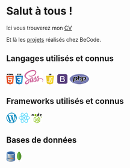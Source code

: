 # Salut à tous !

Ici vous trouverez mon [CV](https://github.com/FrederiqueBaillais/FrederiqueBaillais/blob/e20f4aa96db0afd1c545a3af8a5651b6d4386da6/CV_BAILLAIS_Frederique.pdf)

Et là les [projets](https://github.com/FrederiqueBaillais/Projets_realises) réalisés chez BeCode.

## Langages utilisés et connus

![HTML](html.png "HTML") ![CSS](css.png "CSS") ![SASS](sass.png "SASS") ![JavaScript](javascript.png "JavaScript") ![Bootstrap](bootstrap.png "Bootstrap") ![PHP](php.png "PHP") 

## Frameworks utilisés et connus

![Wordpress](wordpress.png "Wordpress") ![React](react.png "React") ![NodeJS](nodejs.png "NodeJS")

## Bases de données

![MySQL](mysql.png "MySQL") ![MongoDB](mongodb.png "MongoDB")
